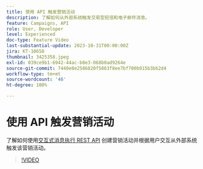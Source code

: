```yaml
---
title: 使用 API 触发营销活动
description: 了解如何从外部系统触发交易型短信和电子邮件消息。
feature: Campaigns, API
role: User, Developer
level: Experienced
doc-type: Feature Video
last-substantial-update: 2023-10-31T00:00:00Z
jira: KT-10658
thumbnail: 3425358.jpeg
exl-id: 039ce9b1-6942-44ac-b8e3-068b0ad9264e
source-git-commit: 7440e8e2586820f5863f8ee7bf700b915b3bb2d4
workflow-type: tm+mt
source-wordcount: '46'
ht-degree: 100%

---
```


# 使用 API 触发营销活动

了解如何使用[交互式消息执行 REST API](https://developer.adobe.com/journey-optimizer-apis/references/messaging/#tag/execution) 创建营销活动并根据用户交互从外部系统触发该营销活动。

>[!VIDEO](https://video.tv.adobe.com/v/3425358/?learn=on)
